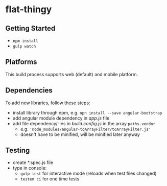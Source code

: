 # flat-thingy

## Getting Started

- `npm install`
- `gulp watch`

## Platforms

This build process supports web (default) and mobile platform.

## Dependencies

To add new libraries, follow these steps:

- install library through npm, e.g. `npn install --save angular-bootstrap`
- add angular module dependency in *app.js* file
- add file dependency/-ies in *build.config.js* in the array `paths.vendor`
	- e.g. `'node_modules/angular-toArrayFilter/toArrayFilter.js'`
	- doesn't have to be minified, will be minified later anyway

## Testing

- create *.spec.js file
- type in console:
    - `gulp test` for interactive mode (reloads when test files changed)
    - `testem ci` for one time tests
